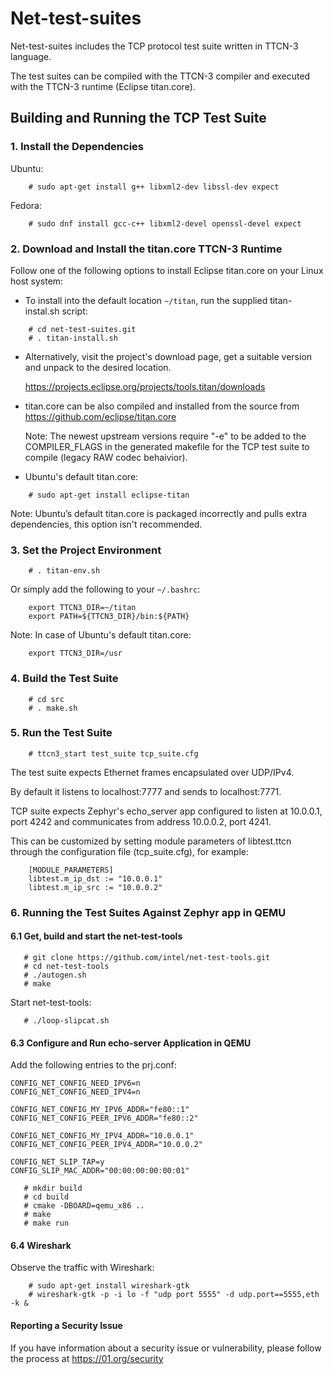
# Net-test-suites

Net-test-suites includes the TCP protocol test suite written in TTCN-3 language.

The test suites can be compiled with the TTCN-3 compiler and executed
with the TTCN-3 runtime (Eclipse titan.core).

## Building and Running the TCP Test Suite

### 1. Install the Dependencies

Ubuntu:

```
    # sudo apt-get install g++ libxml2-dev libssl-dev expect
```

Fedora:

```
    # sudo dnf install gcc-c++ libxml2-devel openssl-devel expect
```

### 2. Download and Install the titan.core TTCN-3 Runtime

Follow one of the following options to install Eclipse titan.core on your
Linux host system:

* To install into the default location ```~/titan```, run the supplied
titan-instal.sh script:

```
    # cd net-test-suites.git
    # . titan-install.sh
```

* Alternatively, visit the project's download page, get a suitable version
and unpack to the desired location.

    https://projects.eclipse.org/projects/tools.titan/downloads

* titan.core can be also compiled and installed from the source
from https://github.com/eclipse/titan.core

    Note: The newest upstream versions require "-e" to be added
    to the COMPILER_FLAGS in the generated makefile for the TCP test suite
    to compile (legacy RAW codec behaivior).

* Ubuntu's default titan.core:

```
    # sudo apt-get install eclipse-titan
```

Note: Ubuntu’s default titan.core is packaged incorrectly and pulls extra
dependencies, this option isn't recommended.

### 3. Set the Project Environment

```
    # . titan-env.sh
```

Or simply add the following to your ```~/.bashrc```:

```
    export TTCN3_DIR=~/titan
    export PATH=${TTCN3_DIR}/bin:${PATH}
```

Note: In case of Ubuntu's default titan.core:

```
    export TTCN3_DIR=/usr
```

### 4. Build the Test Suite

```
    # cd src
    # . make.sh
```

### 5. Run the Test Suite

```
    # ttcn3_start test_suite tcp_suite.cfg
```

The test suite expects Ethernet frames encapsulated over UDP/IPv4.

By default it listens to localhost:7777 and sends to localhost:7771.

TCP suite expects Zephyr's echo_server app configured to listen at
10.0.0.1, port 4242 and communicates from address 10.0.0.2, port 4241.

This can be customized by setting module parameters of libtest.ttcn
through the configuration file (tcp_suite.cfg), for example:

```
    [MODULE_PARAMETERS]
    libtest.m_ip_dst := "10.0.0.1"
    libtest.m_ip_src := "10.0.0.2"
```

### 6. Running the Test Suites Against Zephyr app in QEMU

#### 6.1 Get, build and start the net-test-tools

```
   # git clone https://github.com/intel/net-test-tools.git
   # cd net-test-tools
   # ./autogen.sh
   # make
```

Start net-test-tools:

```
   # ./loop-slipcat.sh
```

#### 6.3 Configure and Run echo-server Application in QEMU

Add the following entries to the prj.conf:

```
CONFIG_NET_CONFIG_NEED_IPV6=n
CONFIG_NET_CONFIG_NEED_IPV4=n

CONFIG_NET_CONFIG_MY_IPV6_ADDR="fe80::1"
CONFIG_NET_CONFIG_PEER_IPV6_ADDR="fe80::2"

CONFIG_NET_CONFIG_MY_IPV4_ADDR="10.0.0.1"
CONFIG_NET_CONFIG_PEER_IPV4_ADDR="10.0.0.2"

CONFIG_NET_SLIP_TAP=y
CONFIG_SLIP_MAC_ADDR="00:00:00:00:00:01"
```

```
   # mkdir build
   # cd build
   # cmake -DBOARD=qemu_x86 ..
   # make
   # make run
```

#### 6.4 Wireshark

Observe the traffic with Wireshark:

```
    # sudo apt-get install wireshark-gtk
    # wireshark-gtk -p -i lo -f "udp port 5555" -d udp.port==5555,eth -k &
```

#### Reporting a Security Issue

If you have information about a security issue or vulnerability,
please follow the process at https://01.org/security

